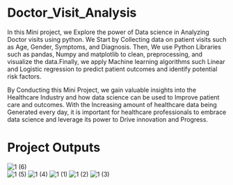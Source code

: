 # Doctor_Visit_Analysis
In this Mini project, we Explore the power of Data science in Analyzing Doctor visits using python. We Start by Collecting data on patient visits such as Age, Gender, Symptoms, and Diagnosis. Then, We use Python Libraries such as pandas, Numpy and matplotlib to clean, preprocessing, and visualize the data.Finally, we apply Machine learning algorithms such Linear and Logistic regression to predict patient outcomes and identify potential risk factors.


By Conducting this Mini Project, we gain valuable insights into the Healthcare Industry and how data science can be used to Improve patient care and outcomes. With the Increasing amount of healthcare data being Generated every day, it is important for healthcare professionals to embrace data science and leverage its power to Drive innovation and Progress.

# Project Outputs

![1 (6)](https://github.com/SURYA2745/Doctor_Visit_Analysis/assets/125201808/4d8fc723-fdf6-40d5-9408-5ce039903ece)   
![1 (5)](https://github.com/SURYA2745/Doctor_Visit_Analysis/assets/125201808/256033cc-0a2d-4be8-ab55-3749369715c7)
![1 (4)](https://github.com/SURYA2745/Doctor_Visit_Analysis/assets/125201808/b38b8207-6a1d-41c6-bebd-8b3b99af9f6f)
![1 (1)](https://github.com/SURYA2745/Doctor_Visit_Analysis/assets/125201808/e16d734e-0b8f-44c8-91f7-a78b6821f296)
![1 (2)](https://github.com/SURYA2745/Doctor_Visit_Analysis/assets/125201808/71df73d4-1b67-403e-92c1-a7fdf158dae6)
![1 (3)](https://github.com/SURYA2745/Doctor_Visit_Analysis/assets/125201808/ef0ba2c3-550f-4f56-b450-07a957c3eb2c)






